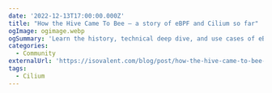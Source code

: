 ```yaml
---
date: '2022-12-13T17:00:00.000Z'
title: "How the Hive Came To Bee – a story of eBPF and Cilium so far"
ogImage: ogimage.webp
ogSummary: 'Learn the history, technical deep dive, and use cases of eBPF with accompanying videos'
categories:
  - Community
externalUrl: 'https://isovalent.com/blog/post/how-the-hive-came-to-bee-a-story-of-ebpf-and-cilium-so-far/'
tags:
  - Cilium
---
```

